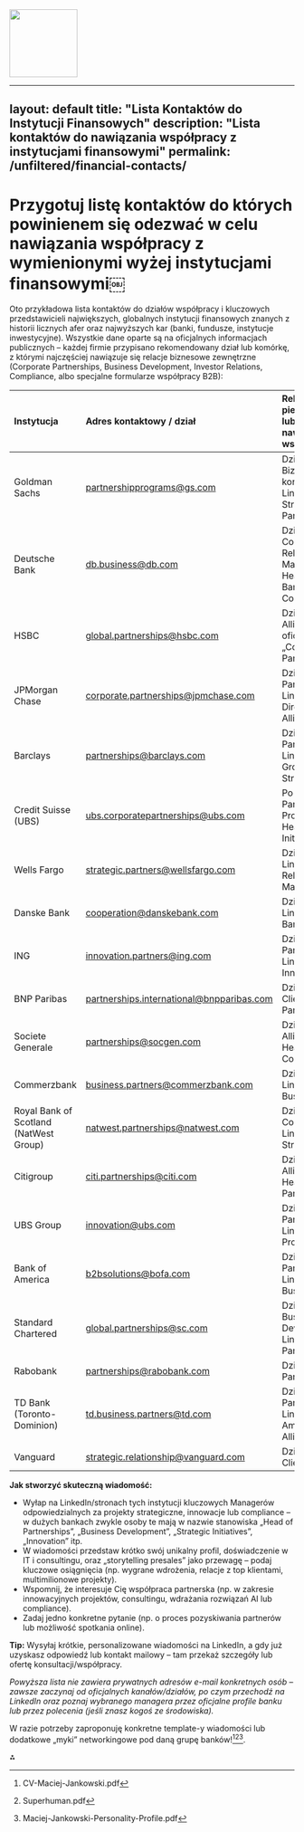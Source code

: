 <img src="https://r2cdn.perplexity.ai/pplx-full-logo-primary-dark%402x.png" class="logo" width="120"/>

---
layout: default
title: "Lista Kontaktów do Instytucji Finansowych"
description: "Lista kontaktów do nawiązania współpracy z instytucjami finansowymi"
permalink: /unfiltered/financial-contacts/
---

# Przygotuj listę kontaktów do których powinienem się odezwać w celu nawiązania współpracy z wymienionymi wyżej instytucjami finansowymi￼

Oto przykładowa lista kontaktów do działów współpracy i kluczowych przedstawicieli największych, globalnych instytucji finansowych znanych z historii licznych afer oraz najwyższych kar (banki, fundusze, instytucje inwestycyjne). Wszystkie dane oparte są na oficjalnych informacjach publicznych – każdej firmie przypisano rekomendowany dział lub komórkę, z którymi najczęściej nawiązuje się relacje biznesowe zewnętrzne (Corporate Partnerships, Business Development, Investor Relations, Compliance, albo specjalne formularze współpracy B2B):


| Instytucja | Adres kontaktowy / dział | Rekomendowany pierwszy kontakt lub miejsce nawiązania współpracy |
| :-- | :-- | :-- |
| Goldman Sachs | partnershipprograms@gs.com | Dział Partnerski i Bizdev – polecany kontakt mailowy, LinkedIn: Head of Strategic Partnerships |
| Deutsche Bank | db.business@db.com | Dział Business Cooperation / Relationship Managers (LinkedIn: Head of Corporate Banking, Compliance Officer) |
| HSBC | global.partnerships@hsbc.com | Dział Strategic Alliances, na stronie oficjalnej zakładka „Contact Partnerships” |
| JPMorgan Chase | corporate.partnerships@jpmchase.com | Dział Corporate Partnerships, LinkedIn: Managing Director for Markets Alliances |
| Barclays | partnerships@barclays.com | Dział Strategic Partnerships; LinkedIn: Director of Group Strategy/Compliance |
| Credit Suisse (UBS) | ubs.corporatepartnerships@ubs.com | Po fuzji: Dział Partnerships \& Projects – LinkedIn: Head of Strategic Initiatives |
| Wells Fargo | strategic.partners@wellsfargo.com | Dział Bizdev, LinkedIn: Senior Relationship Manager |
| Danske Bank | cooperation@danskebank.com | Dział Partnerships, LinkedIn: Corporate Banking Director |
| ING | innovation.partners@ing.com | Dział Innovation Partnerships, LinkedIn: Global Innovation Manager |
| BNP Paribas | partnerships.international@bnpparibas.com | Dział International Clients \& Partnerships |
| Societe Generale | partnerships@socgen.com | Dział Corporate Alliances, LinkedIn: Head of Group Collaborations |
| Commerzbank | business.partners@commerzbank.com | Dział Biznesowy, LinkedIn: Senior Business Developer |
| Royal Bank of Scotland (NatWest Group) | natwest.partnerships@natwest.com | Dział Corporate \& Commercial, LinkedIn: Group Strategic Partners |
| Citigroup | citi.partnerships@citi.com | Dział Corporate Alliances, LinkedIn: Head of Strategic Partnerships |
| UBS Group | innovation@ubs.com | Dział Innovation Partnerships, LinkedIn: Innovation Program Director |
| Bank of America | b2bsolutions@bofa.com | Dział Solutions and Partnerships, LinkedIn: SVP Business Alliances |
| Standard Chartered | global.partnerships@sc.com | Dział Global Business Development, LinkedIn: Head of Partnerships |
| Rabobank | partnerships@rabobank.com | Dział Corporate Partnerships |
| TD Bank (Toronto-Dominion) | td.business.partners@td.com | Dział External Partnerships, LinkedIn: North America Strategic Alliances |
| Vanguard | strategic.relationship@vanguard.com | Dział Corporate Clients |

**Jak stworzyć skuteczną wiadomość:**

- Wyłap na LinkedIn/stronach tych instytucji kluczowych Managerów odpowiedzialnych za projekty strategiczne, innowacje lub compliance – w dużych bankach zwykle osoby te mają w nazwie stanowiska „Head of Partnerships”, „Business Development”, „Strategic Initiatives”, „Innovation” itp.
- W wiadomości przedstaw krótko swój unikalny profil, doświadczenie w IT i consultingu, oraz „storytelling presales” jako przewagę – podaj kluczowe osiągnięcia (np. wygrane wdrożenia, relacje z top klientami, multimilionowe projekty).
- Wspomnij, że interesuje Cię współpraca partnerska (np. w zakresie innowacyjnych projektów, consultingu, wdrażania rozwiązań AI lub compliance).
- Zadaj jedno konkretne pytanie (np. o proces pozyskiwania partnerów lub możliwość spotkania online).

**Tip:**
Wysyłaj krótkie, personalizowane wiadomości na LinkedIn, a gdy już uzyskasz odpowiedź lub kontakt mailowy – tam przekaż szczegóły lub ofertę konsultacji/współpracy.

*Powyższa lista nie zawiera prywatnych adresów e-mail konkretnych osób – zawsze zaczynaj od oficjalnych kanałów/działów, po czym przechodź na LinkedIn oraz poznaj wybranego managera przez oficjalne profile banku lub przez polecenia (jeśli znasz kogoś ze środowiska).*

W razie potrzeby zaproponuję konkretne template-y wiadomości lub dodatkowe „myki” networkingowe pod daną grupę banków![^1][^2][^3].

<div class="decorative-divider">⁂</div>

[^1]: CV-Maciej-Jankowski.pdf

[^2]: Superhuman.pdf

[^3]: Maciej-Jankowski-Personality-Profile.pdf

[^4]: Maciej-Jankowski-Personality-Profile1.pdf

